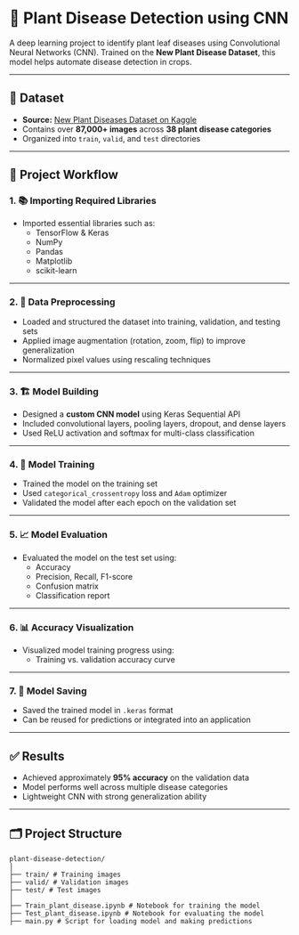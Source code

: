 # 🌿 Plant Disease Detection using CNN

A deep learning project to identify plant leaf diseases using Convolutional Neural Networks (CNN). Trained on the **New Plant Disease Dataset**, this model helps automate disease detection in crops.

---

## 📁 Dataset

- **Source:** [New Plant Diseases Dataset on Kaggle](https://www.kaggle.com/datasets/vipoooool/new-plant-diseases-dataset)
- Contains over **87,000+ images** across **38 plant disease categories**
- Organized into `train`, `valid`, and `test` directories

---

## 🚀 Project Workflow

### 1. 📚 Importing Required Libraries
- Imported essential libraries such as:
  - TensorFlow & Keras
  - NumPy
  - Pandas
  - Matplotlib
  - scikit-learn

---

### 2. 🧼 Data Preprocessing
- Loaded and structured the dataset into training, validation, and testing sets
- Applied image augmentation (rotation, zoom, flip) to improve generalization
- Normalized pixel values using rescaling techniques

---

### 3. 🏗️ Model Building
- Designed a **custom CNN model** using Keras Sequential API
- Included convolutional layers, pooling layers, dropout, and dense layers
- Used ReLU activation and softmax for multi-class classification

---

### 4. 🧪 Model Training
- Trained the model on the training set
- Used `categorical_crossentropy` loss and `Adam` optimizer
- Validated the model after each epoch on the validation set

---

### 5. 📈 Model Evaluation
- Evaluated the model on the test set using:
  - Accuracy
  - Precision, Recall, F1-score
  - Confusion matrix
  - Classification report

---

### 6. 📊 Accuracy Visualization
- Visualized model training progress using:
  - Training vs. validation accuracy curve

---

### 7. 💾 Model Saving
- Saved the trained model in `.keras` format
- Can be reused for predictions or integrated into an application

---

## ✅ Results

- Achieved approximately **95% accuracy** on the validation data
- Model performs well across multiple disease categories
- Lightweight CNN with strong generalization ability

---

## 🗂️ Project Structure
```
plant-disease-detection/
│
├── train/ # Training images
├── valid/ # Validation images
├── test/ # Test images
│
├── Train_plant_disease.ipynb # Notebook for training the model
├── Test_plant_disease.ipynb # Notebook for evaluating the model
├── main.py # Script for loading model and making predictions
```

